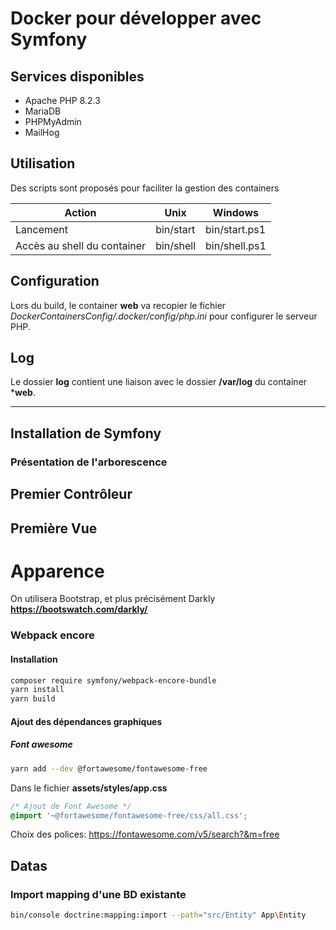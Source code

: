 # Docker pour développer avec Symfony

## Services disponibles

- Apache PHP  8.2.3
- MariaDB
- PHPMyAdmin
- MailHog

## Utilisation

Des scripts sont proposés pour faciliter la gestion des containers

Action | Unix      | Windows
-- |-----------| --
Lancement | bin/start | bin/start.ps1
Accès au shell du container | bin/shell | bin/shell.ps1


## Configuration

Lors du build, le container **web** va recopier le fichier *DockerContainersConfig/.docker/config/php.ini* pour configurer le serveur PHP.

## Log

Le dossier **log** contient une liaison avec le dossier **/var/log** du container ***web**.

***
## Installation de Symfony

### Présentation de l'arborescence

## Premier Contrôleur

## Première Vue




# Apparence

On utilisera Bootstrap, et plus précisément Darkly
**https://bootswatch.com/darkly/**

### Webpack encore

#### Installation

```bash
composer require symfony/webpack-encore-bundle
yarn install
yarn build
```

#### Ajout des dépendances graphiques


##### Font awesome

```bash
yarn add --dev @fortawesome/fontawesome-free
```

Dans le fichier **assets/styles/app.css**

```css
/* Ajout de Font Awesome */
@import '~@fortawesome/fontawesome-free/css/all.css';
```

Choix des polices:
https://fontawesome.com/v5/search?&m=free



## Datas

### Import mapping d'une BD existante

```bash
bin/console doctrine:mapping:import --path="src/Entity" App\Entity
```